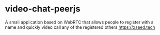# video-chat-peerjs

A small application based on WebRTC that allows people to register with a name and quickly video call any of the registered others https://xseed.tech
